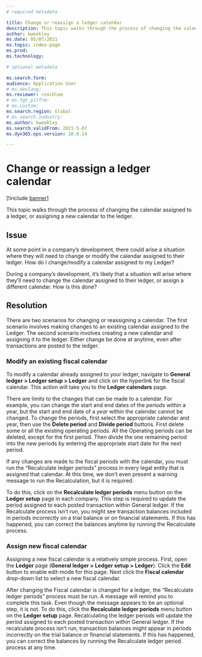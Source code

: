 ```yaml
---
# required metadata

title: Change or reassign a ledger calendar 
description: This topic walks through the process of changing the calendar assigned to a ledger, or assigning a new calendar to the ledger.  
author: kweekley
ms.date: 05/07/2021
ms.topic: index-page
ms.prod: 
ms.technology: 

# optional metadata

ms.search.form: 
audience: Application User
# ms.devlang: 
ms.reviewer: roschlom
# ms.tgt_pltfrm: 
# ms.custom: 
ms.search.region: Global 
# ms.search.industry: 
ms.author: kweekley
ms.search.validFrom: 2021-5-07
ms.dyn365.ops.version: 10.0.14

---
```


# Change or reassign a ledger calendar

[!include [banner](../includes/banner.md)]

This topic walks through the process of changing the calendar assigned to a ledger, or assigning a new calendar to the ledger. 

## Issue

At some point in a company’s development, there could arise a situation where they will need to change or modify the calendar assigned to their ledger. How do I change/modify a calendar assigned to my Ledger?

During a company’s development, it’s likely that a situation will arise where they’ll need to change the calendar assigned to their ledger, or assign a different calendar. How is this done? 

## Resolution

There are two scenarios for changing or reassigning a calendar. The first scenario involves making changes to an existing calendar assigned to the Ledger. The second scenario involves creating a new calendar and assigning it to the ledger.  Either change be done at anytime, even after transactions are posted to the ledger. 

### Modify an existing fiscal calendar

To modify a calendar already assigned to your ledger, navigate to **General ledger > Ledger setup > Ledger** and click on the hyperlink for the fiscal calendar. This action will take you to the **Ledger calendars** page. 

There are limits to the changes that can be made to a calendar. For example, you can change the start and end dates of the *periods* within a year, but the start and end date of a *year* within the calendar cannot be changed.  To change the periods, first select the appropriate calendar and year, then use the **Delete period** and **Divide period** buttons.  First delete some or all the existing operating periods.  All the Operating periods can be deleted, except for the first period. Then divide the one remaining period into the new periods by entering the appropriate start date for the next period. 

If any changes are made to the fiscal periods with the calendar, you must run the “Recalculate ledger periods” process in every legal entity that is assigned that calendar. At this time, we don’t even present a warning message to run the Recalculation, but it is required.

To do this, click on the **Recalculate ledger periods** menu button on the **Ledger setup** page in each company. This step is required to update the period assigned to each posted transaction within General ledger. If the Recalculate process isn’t run, you might see transaction balances included in periods incorrectly on a trial balance or on financial statements. If this has happened, you can correct the balances anytime by running the Recalculate process. 

### Assign new fiscal calendar

Assigning a new fiscal calendar is a relatively simple process. First, open the **Ledger** page (**General ledger > Ledger setup > Ledger**).  Click the **Edit** button to enable edit-mode for this page. Next click the **Fiscal calendar** drop-down list to select a new fiscal calendar.

After changing the Fiscal calendar is changed for a ledger, the “Recalculate ledger periods” process must be run.  A message will remind you to complete this task.  Even though the message appears to be an optional step, it is not.  To do this, click the **Recalculate ledger periods** menu button on the **Ledger setup** page.  Recalculating the ledger periods will update the period assigned to each posted transaction within General ledger.  If the recalculate process isn’t run, transaction balances might appear in periods incorrectly on the trial balance or financial statements. If this has happened, you can correct the balances by running the Recalculate ledger period process at any time.

